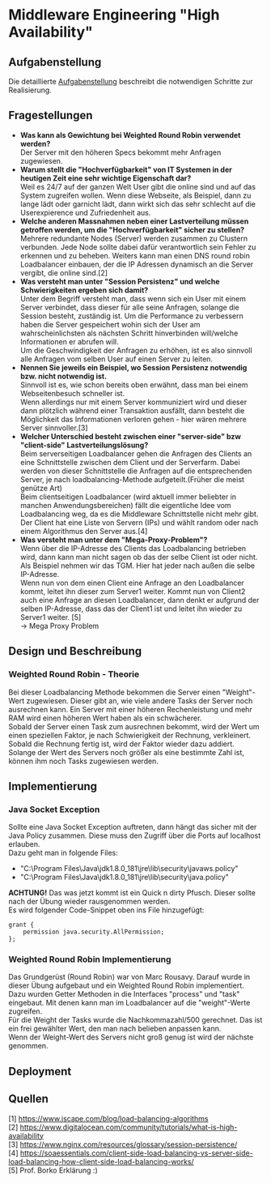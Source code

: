 # Middleware Engineering "High Availability"

## Aufgabenstellung
Die detaillierte [Aufgabenstellung](TASK.md) beschreibt die notwendigen Schritte zur Realisierung.

## Fragestellungen

- __Was kann als Gewichtung bei Weighted Round Robin verwendet werden?__  
Der Server mit den höheren Specs bekommt mehr Anfragen zugewiesen.  
- __Warum stellt die "Hochverfügbarkeit" von IT Systemen in der heutigen Zeit eine sehr wichtige Eigenschaft dar?__  
Weil es 24/7 auf der ganzen Welt User gibt die online sind und auf das System zugreifen wollen. Wenn diese Webseite, als Beispiel, dann zu lange lädt oder garnicht lädt, dann wirkt sich das sehr schlecht auf die Userexpierence und Zufriedenheit aus.
- __Welche anderen Massnahmen neben einer Lastverteilung müssen getroffen werden, um die "Hochverfügbarkeit" sicher zu stellen?__  
Mehrere redundante Nodes (Server) werden zusammen zu Clustern verbunden. Jede Node sollte dabei dafür verantwortlich sein Fehler zu erkennen und zu beheben. Weiters kann man einen DNS round robin Loadbalancer einbauen, der die IP Adressen dynamisch an die Server vergibt, die online sind.[2]  
- __Was versteht man unter "Session Persistenz" und welche Schwierigkeiten ergeben sich damit?__  
Unter dem Begriff versteht man, dass wenn sich ein User mit einem Server verbindet, dass dieser für alle seine Anfragen, solange die Session besteht, zuständig ist. Um die Performance zu verbessern haben die Server gespeichert wohin sich der User am wahrscheinlichsten als nächsten Schritt hinverbinden will/welche Informationen er abrufen will.  
Um die Geschwindigkeit der Anfragen zu erhöhen, ist es also sinnvoll alle Anfragen vom selben User auf einen Server zu leiten.  
- __Nennen Sie jeweils ein Beispiel, wo Session Persistenz notwendig bzw. nicht notwendig ist.__  
Sinnvoll ist es, wie schon bereits oben erwähnt, dass man bei einem Webseitenbesuch schneller ist.  
Wenn allerdings nur mit einem Server kommuniziert wird und dieser dann plötzlich während einer Transaktion ausfällt, dann besteht die Möglichkeit das Informationen verloren gehen - hier wären mehrere Server sinnvoller.[3]  
- __Welcher Unterschied besteht zwischen einer "server-side" bzw "client-side" Lastverteilungslösung?__  
Beim serverseitigen Loadbalancer gehen die Anfragen des Clients an eine Schnittstelle zwischen dem Client und der Serverfarm. Dabei werden von dieser Schnittstelle die Anfragen auf die entsprechenden Server, je nach loadbalancing-Methode aufgeteilt.(Früher die meist genütze Art)  
Beim clientseitigen Loadbalancer (wird aktuell immer beliebter in manchen Anwendungsbereichen) fällt die eigentliche Idee vom Loadbalancing weg, da es die Middleware Schnittstelle nicht mehr gibt. Der Client hat eine Liste von Servern (IPs) und wählt random oder nach einem Algorithmus den Server aus.[4]  
- __Was versteht man unter dem "Mega-Proxy-Problem"?__  
Wenn über die IP-Adresse des Clients das Loadbalancing betrieben wird, dann kann man nicht sagen ob das der selbe Client ist oder nicht.  
Als Beispiel nehmen wir das TGM. Hier hat jeder nach außen die selbe IP-Adresse.  
Wenn nun von dem einen Client eine Anfrage an den Loadbalancer kommt, leitet ihn dieser zum Server1 weiter. Kommt nun von Client2 auch eine Anfrage an diesen Loadbalancer, dann denkt er aufgrund der selben IP-Adresse, dass das der Client1 ist und leitet ihn wieder zu Server1 weiter.  [5]  
-> Mega Proxy Problem

## Design und Beschreibung
### Weighted Round Robin - Theorie
Bei dieser Loadbalancing Methode bekommen die Server einen "Weight"-Wert zugewiesen. Dieser gibt an, wie viele andere Tasks der Server noch ausrechnen kann. Ein Server mit einer höheren Rechenleistung und mehr RAM wird einen höheren Wert haben als ein schwächerer.  
Sobald der Server einen Task zum ausrechnen bekommt, wird der Wert um einen speziellen Faktor, je nach Schwierigkeit der Rechnung, verkleinert. Sobald die Rechnung fertig ist, wird der Faktor wieder dazu addiert.  
Solange der Wert des Servers noch größer als eine bestimmte Zahl ist, können ihm noch Tasks zugewiesen werden.

## Implementierung
### Java Socket Exception
Sollte eine Java Socket Exception auftreten, dann hängt das sicher mit der Java Policy zusammen. Diese muss den Zugriff über die Ports auf localhost erlauben.  
Dazu geht man in folgende Files:  
- "C:\Program Files\Java\jdk1.8.0_181\jre\lib\security\javaws.policy"  
- "C:\Program Files\Java\jdk1.8.0_181\jre\lib\security\java.policy"  

__ACHTUNG!__ Das was jetzt kommt ist ein Quick n dirty Pfusch. Dieser sollte nach der Übung wieder rausgenommen werden.  
Es wird folgender Code-Snippet oben ins File hinzugefügt:  

    grant {
        permission java.security.AllPermission;
    };     

### Weighted Round Robin Implementierung
Das Grundgerüst (Round Robin) war von Marc Rousavy. Darauf wurde in dieser Übung aufgebaut und ein Weighted Round Robin implementiert.  
Dazu wurden Getter Methoden in die Interfaces "process" und "task" eingebaut. Mit denen kann man im Loadbalancer auf die "weight"-Werte zugreifen.  
Für die Weight der Tasks wurde die Nachkommazahl/500 gerechnet. Das ist ein frei gewählter Wert, den man nach belieben anpassen kann.  
Wenn der Weight-Wert des Servers nicht groß genug ist wird der nächste genommen.

## Deployment

## Quellen
[1] https://www.jscape.com/blog/load-balancing-algorithms  
[2] https://www.digitalocean.com/community/tutorials/what-is-high-availability  
[3] https://www.nginx.com/resources/glossary/session-persistence/  
[4] https://soaessentials.com/client-side-load-balancing-vs-server-side-load-balancing-how-client-side-load-balancing-works/  
[5] Prof. Borko Erklärung :)  

